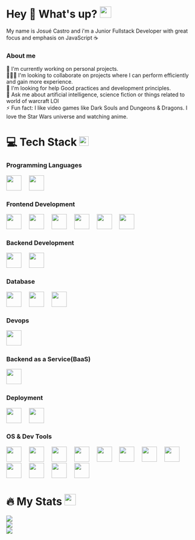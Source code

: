 # Hey 👋 What's up? <img src="https://media.giphy.com/media/WUlplcMpOCEmTGBtBW/giphy.gif" width="30">
My name is Josué Castro and i'm a Junior Fullstack Developer with great focus and emphasis on JavaScript ☕
### About me
🔭 I'm currently working on personal projects.<br>🧑‍🤝‍🧑 I'm looking to collaborate on projects where I can perform efficiently and gain more experience.<br>🤝 I'm looking for help Good practices and development principles.<br>💬 Ask me about artificial intelligence, science fiction or things related to world of warcraft LOl<br>⚡ Fun fact: I like video games like Dark Souls and Dungeons & Dragons. I love the Star Wars universe and watching anime.

# 💻 Tech Stack <img src="https://media2.giphy.com/media/QssGEmpkyEOhBCb7e1/giphy.gif?cid=ecf05e47a0n3gi1bfqntqmob8g9aid1oyj2wr3ds3mg700bl&rid=giphy.gif" width ="25">
### Programming Languages
<div align="left">
  <img src="https://cdn.jsdelivr.net/gh/devicons/devicon@latest/icons/javascript/javascript-original.svg" height="40" /> 
  <img width="12 /">
  <img src="https://cdn.jsdelivr.net/gh/devicons/devicon@latest/icons/typescript/typescript-original.svg" height="40" />
  <img width="12 /">
</div>

### Frontend Development
<div align="left">
  <img src="https://cdn.jsdelivr.net/gh/devicons/devicon@latest/icons/html5/html5-original.svg" height="40" />
  <img width="12 /">
  <img src="https://cdn.jsdelivr.net/gh/devicons/devicon@latest/icons/css3/css3-original.svg" height="40" />
  <img width="12 /">
  <img src="https://cdn.jsdelivr.net/gh/devicons/devicon@latest/icons/bootstrap/bootstrap-original.svg" height="40" /> 
  <img width="12 /">
  <img src="https://cdn.jsdelivr.net/gh/devicons/devicon@latest/icons/materialui/materialui-original.svg" height="40" />
  <img width="12 /">
  <img src="https://cdn.jsdelivr.net/gh/devicons/devicon@latest/icons/react/react-original.svg" height="40" />
  <img width="12 /">
  <img src="https://cdn.jsdelivr.net/gh/devicons/devicon@latest/icons/vitejs/vitejs-original.svg" height="40" />
  <img width="12 /">
</div>

### Backend Development
<div align="left">
  <img src="https://cdn.jsdelivr.net/gh/devicons/devicon@latest/icons/nodejs/nodejs-original.svg" height="40" />
  <img width="12 /">
  <img src="https://cdn.jsdelivr.net/gh/devicons/devicon@latest/icons/express/express-original.svg" height="40" />
  <img width="12 /">
</div>

### Database
<div align="left">
  <img src="https://cdn.jsdelivr.net/gh/devicons/devicon@latest/icons/mongodb/mongodb-original.svg" height="40" />
  <img width="12 /">
  <img src="https://cdn.jsdelivr.net/gh/devicons/devicon@latest/icons/postgresql/postgresql-original.svg" height="40" />
  <img width="12 /">
  <img src="https://cdn.jsdelivr.net/gh/devicons/devicon@latest/icons/prisma/prisma-original.svg" height="40" />
  <img width="12 /">
</div>

### Devops
<div align="left">
  <img src="https://cdn.jsdelivr.net/gh/devicons/devicon@latest/icons/docker/docker-original.svg" height="40" />
  <img width="12 /">
</div>

### Backend as a Service(BaaS)
<div align="left">
  <img src="https://cdn.jsdelivr.net/gh/devicons/devicon@latest/icons/firebase/firebase-original.svg" height="40" />
  <img width="12 /">
</div>
 
### Deployment
<div align="left">
  <img src="https://cdn.jsdelivr.net/gh/devicons/devicon@latest/icons/netlify/netlify-original.svg"  height="40" />
  <img width="12 /">
  <img src="https://cdn.jsdelivr.net/gh/devicons/devicon@latest/icons/railway/railway-original.svg"  height="40" />
  <img width="12 /">
</div>

### OS & Dev Tools
<div align="left">
  <img src="https://cdn.jsdelivr.net/gh/devicons/devicon@latest/icons/linux/linux-original.svg" height="40" />
  <img width="12 /">
  <img src="https://cdn.jsdelivr.net/gh/devicons/devicon@latest/icons/ubuntu/ubuntu-original.svg" height="40" />
  <img width="12 /">
  <img src="https://cdn.jsdelivr.net/gh/devicons/devicon@latest/icons/windows11/windows11-original.svg" height="40" />
  <img width="12 /">
  <img src="https://cdn.jsdelivr.net/gh/devicons/devicon@latest/icons/bash/bash-original.svg" height="40" />
  <img width="12 /">
  <img src="https://cdn.jsdelivr.net/gh/devicons/devicon@latest/icons/powershell/powershell-original.svg" height="40" />
  <img width="12 /">
  <img src="https://cdn.jsdelivr.net/gh/devicons/devicon@latest/icons/markdown/markdown-original.svg" height="40" />
  <img width="12 /">
  <img src="https://cdn.jsdelivr.net/gh/devicons/devicon@latest/icons/npm/npm-original-wordmark.svg" height="40" />
  <img width="12 /">
  <img src="https://cdn.jsdelivr.net/gh/devicons/devicon@latest/icons/git/git-original.svg" height="40" />
  <img width="12 /">
  <img src="https://cdn.jsdelivr.net/gh/devicons/devicon@latest/icons/github/github-original.svg" height="40" />
  <img width="12 /">
  <img src="https://cdn.jsdelivr.net/gh/devicons/devicon@latest/icons/firefox/firefox-original.svg" height="40" />
  <img width="12 /">
  <img src="https://cdn.jsdelivr.net/gh/devicons/devicon@latest/icons/chrome/chrome-original.svg" height="40" />
  <img width="12 /">
  <img src="https://cdn.jsdelivr.net/gh/devicons/devicon@latest/icons/vscode/vscode-original.svg" height="40" />
  <img width="12 /">
</div>

# 🔥 My Stats <img src="https://media.giphy.com/media/iY8CRBdQXODJSCERIr/giphy.gif" width="30px">
![](https://github-readme-stats.vercel.app/api?username=Aleejandro26&theme=monokai&hide_border=false&include_all_commits=true&count_private=true)<br/>
![](https://github-readme-streak-stats.herokuapp.com/?user=Aleejandro26&theme=monokai&hide_border=false)<br/>
![](https://github-readme-stats.vercel.app/api/top-langs/?username=Aleejandro26&theme=monokai&hide_border=false&include_all_commits=true&count_private=true&layout=compact)
